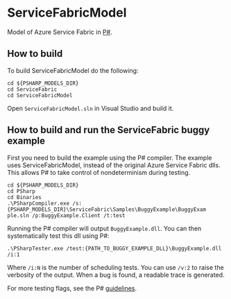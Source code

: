 # ServiceFabricModel
Model of Azure Service Fabric in [P#](https://github.com/p-org/PSharp).

## How to build
To build ServiceFabricModel do the following:

```
cd ${PSHARP_MODELS_DIR}
cd ServiceFabric
cd ServiceFabricModel
```
Open `ServiceFabricModel.sln` in Visual Studio and build it.

## How to build and run the ServiceFabric buggy example
First you need to build the example using the P# compiler. The example uses ServiceFabricModel, instead of the original Azure Service Fabric dlls. This allows P# to take control of nondeterminism during testing.

```
cd ${PSHARP_MODELS_DIR}
cd PSharp
cd Binaries
.\PSharpCompiler.exe /s:{PSHARP_MODELS_DIR}\ServiceFabric\Samples\BuggyExample\BuggyExam
ple.sln /p:BuggyExample.Client /t:test
```

Running the P# compiler will output `BuggyExample.dll`. You can then systematically test this dll using P#:

```
.\PSharpTester.exe /test:{PATH_TO_BUGGY_EXAMPLE_DLL}\BuggyExample.dll /i:1
```

Where `/i:N` is the number of scheduling tests. You can use `/v:2` to raise the verbosity of the output. When a bug is found, a readable trace is generated.

For more testing flags, see the P# [guidelines](https://github.com/p-org/PSharp).

